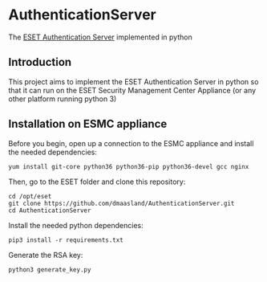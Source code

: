 # AuthenticationServer
The [ESET Authentication Server](http://support.eset.com/kb2501/) implemented in python

## Introduction
This project aims to implement the ESET Authentication Server in python so that it can run on the ESET Security Management Center Appliance (or any other platform running python 3)

## Installation on ESMC appliance
Before you begin, open up a connection to the ESMC appliance and install the needed dependencies:
```shell
yum install git-core python36 python36-pip python36-devel gcc nginx
```

Then, go to the ESET folder and clone this repository:
```shell
cd /opt/eset
git clone https://github.com/dmaasland/AuthenticationServer.git
cd AuthenticationServer
```

Install the needed python dependencies:
```shell
pip3 install -r requirements.txt
```

Generate the RSA key:
```shell
python3 generate_key.py
